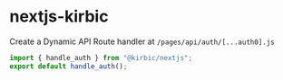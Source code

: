 # nextjs-kirbic

Create a Dynamic API Route handler at `/pages/api/auth/[...auth0].js`

```js
import { handle_auth } from "@kirbic/nextjs";
export default handle_auth();
```
